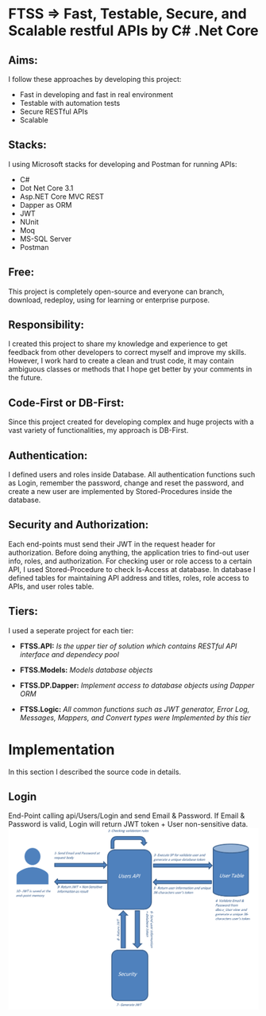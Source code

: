 # FTSS => Fast, Testable, Secure, and Scalable restful APIs by C# .Net Core



## Aims:
I follow these approaches by developing this project:
* Fast in developing and fast in real environment
* Testable with automation tests
* Secure RESTful APIs
* Scalable

## Stacks:
I using Microsoft stacks for developing and Postman for running APIs:
* C#
* Dot Net Core 3.1
* Asp.NET Core MVC REST
* Dapper as ORM
* JWT
* NUnit
* Moq
* MS-SQL Server
* Postman

## Free:
This project is completely open-source and everyone can branch, download, redeploy, using for learning or enterprise purpose.

## Responsibility:
I created this project to share my knowledge and experience to get feedback from other developers to correct myself and improve my skills. However, I work hard to create a clean and trust code, it may contain ambiguous classes or methods that I hope get better by your comments in the future.

## Code-First or DB-First:
Since this project created for developing complex and huge projects with a vast variety of functionalities, my approach is DB-First.

## Authentication:
I defined users and roles inside Database. All authentication functions such as Login, remember the password, change and reset the password, and create a new user are implemented by Stored-Procedures inside the database.

## Security and Authorization:
Each end-points must send their JWT in the request header for authorization. Before doing anything, the application tries to find-out user info, roles, and authorization. For checking user or role access to a certain API, I used Stored-Procedure to check Is-Access at database. In database I defined tables for maintaining API address and titles, roles, role access to APIs, and user roles table.

## Tiers:
I used a seperate project for each tier:
* **FTSS.API:** _Is the upper tier of solution which contains RESTful API interface and dependecy pool_

* **FTSS.Models:** _Models database objects_

* **FTSS.DP.Dapper:** _Implement access to database objects using Dapper ORM_

* **FTSS.Logic:** _All common functions such as JWT generator, Error Log, Messages, Mappers, and Convert types were Implemented by this tier_

# Implementation
In this section I described the source code in details.

## Login
End-Point calling api/Users/Login and send Email & Password. If Email & Password is valid, Login will return JWT token + User non-sensitive data.
![Login flowchart](https://github.com/heidarbozorg/FTSS/raw/master/FTSS.API/Documents/Login/FTSS%20Login.png)

